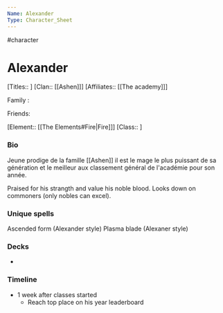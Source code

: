 ```yaml
---
Name: Alexander
Type: Character_Sheet
---
```

#character 

# Alexander
[Titles::  ]
[Clan:: [[Ashen]]]
[Affiliates:: [[The academy]]]

Family :

Friends: 

[Element:: [[The Elements#Fire|Fire]]]
[Class:: ]

### Bio
Jeune prodige de la famille [[Ashen]] il est le mage le plus puissant de sa génération et le meilleur aux classement général de l'académie pour son année. 

Praised for his strangth and value his noble blood.
Looks down on commoners (only nobles can excel).


### Unique spells
Ascended form (Alexander style)
Plasma blade (Alexaner style)


### Decks
 - 

### Timeline
* 1 week after classes started
	* Reach top place on his year leaderboard






